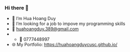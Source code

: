 ### Hi there 👋

- 🌱 I’m Hua Hoang Duy
- :briefcase: I’m looking for a job to impove my programming skills
- :email: huahoangduy.389@gmail.com
- - :iphone: 0777448997
- :globe_with_meridians: My Portfolio: https://huahoangduycusc.github.io/
